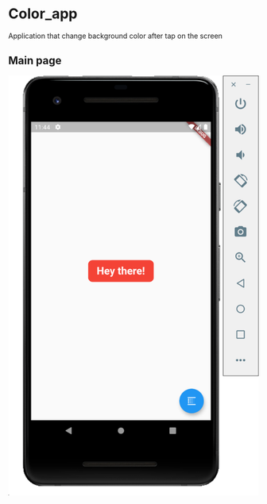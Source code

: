 # Color_app

Application that change background color after tap on the screen

## Main page
![](images/1Screen.png)

